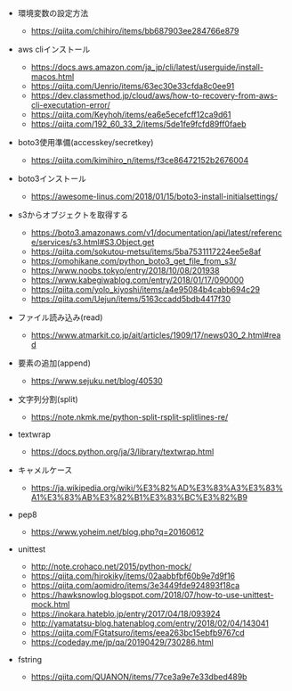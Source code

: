 * 環境変数の設定方法
  * https://qiita.com/chihiro/items/bb687903ee284766e879

* aws cliインストール
  * https://docs.aws.amazon.com/ja_jp/cli/latest/userguide/install-macos.html
  * https://qiita.com/Uenrio/items/63ec30e33cfda8c0ee91
  * https://dev.classmethod.jp/cloud/aws/how-to-recovery-from-aws-cli-executation-error/
  * https://qiita.com/Keyhoh/items/ea6e5ecefcff12ca9d61
  * https://qiita.com/192_60_33_2/items/5de1fe9fcfd89ff0faeb

* boto3使用準備(accesskey/secretkey)
  * https://qiita.com/kimihiro_n/items/f3ce86472152b2676004

* boto3インストール
  * https://awesome-linus.com/2018/01/15/boto3-install-initialsettings/

* s3からオブジェクトを取得する
  * https://boto3.amazonaws.com/v1/documentation/api/latest/reference/services/s3.html#S3.Object.get
  * https://qiita.com/sokutou-metsu/items/5ba7531117224ee5e8af
  * https://omohikane.com/python_boto3_get_file_from_s3/
  * https://www.noobs.tokyo/entry/2018/10/08/201938
  * https://www.kabegiwablog.com/entry/2018/01/17/090000
  * https://qiita.com/yolo_kiyoshi/items/a4e95084b4cabb694c29
  * https://qiita.com/Uejun/items/5163ccadd5bdb4417f30

* ファイル読み込み(read)
  * https://www.atmarkit.co.jp/ait/articles/1909/17/news030_2.html#read

* 要素の追加(append)
  * https://www.sejuku.net/blog/40530

* 文字列分割(split)
  * https://note.nkmk.me/python-split-rsplit-splitlines-re/

* textwrap
  * https://docs.python.org/ja/3/library/textwrap.html

* キャメルケース
  * https://ja.wikipedia.org/wiki/%E3%82%AD%E3%83%A3%E3%83%A1%E3%83%AB%E3%82%B1%E3%83%BC%E3%82%B9

* pep8
  * https://www.yoheim.net/blog.php?q=20160612

* unittest
  * http://note.crohaco.net/2015/python-mock/
  * https://qiita.com/hirokiky/items/02aabbfbf60b9e7d9f16
  * https://qiita.com/aomidro/items/3e3449fde924893f18ca
  * https://hawksnowlog.blogspot.com/2018/07/how-to-use-unittest-mock.html
  * https://inokara.hateblo.jp/entry/2017/04/18/093924
  * http://yamatatsu-blog.hatenablog.com/entry/2018/02/04/143041
  * https://qiita.com/FGtatsuro/items/eea263bc15ebfb9767cd
  * https://codeday.me/jp/qa/20190429/730286.html

* fstring
  * https://qiita.com/QUANON/items/77ce3a9e7e33dbed489b